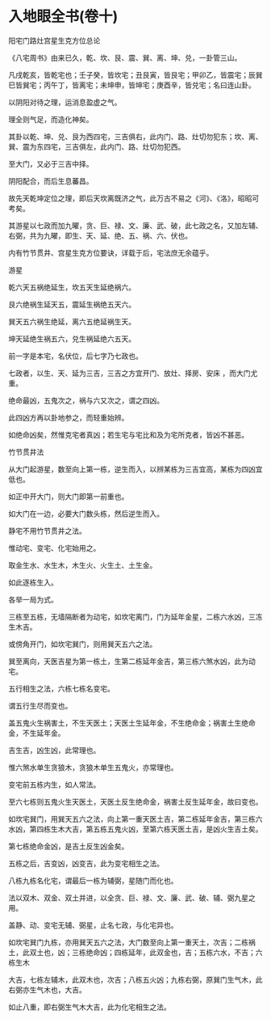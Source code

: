 # 入地眼全书(卷十)

阳宅门路灶宫星生克方位总论

《八宅周书》由来已久，乾、坎、艮、震、巽、离、坤、兑，一卦管三山。

凡戌乾亥，皆乾宅也；壬子癸，皆坎宅；丑艮寅，皆艮宅；甲卯乙，皆震宅；辰巽巳皆巽宅；丙午丁，皆离宅；未坤申，皆坤宅；庚酉辛，皆兑宅；名曰连山卦。

以阴阳对待之理，运消息盈虚之气。

理全则气足，而造化神矣。

其卦以乾、坤、兑、艮为西四宅，三吉俱右，此内门、路、灶切勿犯东；坎、离、巽、震为东四宅，三吉俱左，此内门、路、灶切勿犯西。

至大门，又必于三吉中择。

阴阳配合，而后生息蕃昌。

故先天乾坤定位之理，即后天坎离既济之气，此万古不易之《河》、《洛》，昭昭可考矣。

其游星以七政而加九曜，贪、巨、禄、文、廉、武、破，此七政之名，又加左辅、右弼，共为九曜，即生、天、延、绝、五、祸、六、伏也。

内有竹节贯井、宫星生克方位要诀，详载于后，宅法庶无余蕴乎。

游星

乾六天五祸绝延生，坎五天生延绝祸六。

艮六绝祸生延天五，震延生祸绝五天六。

巽天五六祸生绝延，离六五绝延祸生天。

坤天延绝生祸五六，兑生祸延绝六五天。

前一字是本宅，名伏位，后七字乃七政也。

七政者，以生、天、延为三吉，三吉之方宜开门、放灶、择房、安床 ，而大门尤重。

绝命最凶，五鬼次之，祸与六又次之，谓之四凶。

此四凶方再以卦地参之，而轻重始辨。

如绝命凶矣，然惟克宅者真凶；若生宅与宅比和及为宅所克者，皆凶不甚恶。

竹节贯井法

从大门起游星，数至向上第一栋，逆生而入，以辨某栋为三吉宜高，某栋为四凶宜低也。

如正中开大门，则大门即第一前重也。

如大门在一边，必要大门数头栋，然后逆生而入。

静宅不用竹节贯井之法。

惟动宅、变宅、化宅始用之。

取金生水、水生木，木生火、火生土、土生金。

如此逐栋生入。

各举一局为式。

三栋至五栋，无墙隔断者为动宅，如坎宅离门，门为延年金星，二栋六水凶，三冻生木吉。

或傍角开门，如坎宅巽门，则用巽天五六之法。

巽至离向，天医吉星为第一栋土，生第二栋延年金吉，第三栋六煞水凶，此为动宅。

五行相生之法，六栋七栋名变宅。

谓五行生尽而变也。

盖五鬼火生祸害土，不生天医土；天医土生延年金，不生绝命金；祸害土生绝命金，不生延年金。

吉生吉，凶生凶，此常理也。

惟六煞水单生贪狼木，贪狼木单生五鬼火，亦常理也。

变宅前五栋内生，如人常法。

至六七栋则五鬼火生天医土，天医土反生绝命金，祸害土反生延年金，故曰变也。

如坎宅巽门，用巽天五六之法，向上第一重天医土吉，第二栋延年金吉，第三栋六水凶，第四栋生木大吉，第五栋五鬼火凶，至第六栋天医土吉，是凶火生吉土矣。

第七栋绝命金凶，是吉土反生凶金矣。

五栋之后，吉变凶，凶变吉，此为变宅相生之法。

八栋九栋名化宅，谓最后一栋为辅弼，星随门而化也。

法以双木、双金、双土并进，以全贪、巨、禄、文、廉、武、破、辅、弼九星之用。

盖静、动、变宅无辅、弼星，止名七政，与化宅异也。

如坎宅巽门九栋，亦用巽天五六之法，大门数至向上第一重天土，次吉；二栋祸土，此双土也，凶；三栋绝命凶；四栋延年，此双金也，吉；五栋六水，不吉；六栋生木

大吉，七栋左辅木，此双木也，次吉；八栋五火凶；九栋右弼，原巽门生气木，此右弼亦生气木也，大吉。

如止八重，即右弼生气木大吉，此为化宅相生之法。
